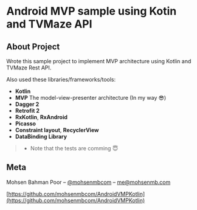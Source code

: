 Android MVP sample using Kotin and TVMaze API
=====

## About Project
Wrote this sample project to implement MVP architecture using Kotlin and TVMaze Rest API.

Also used these libraries/frameworks/tools:
- **Kotlin**
- **MVP** The model-view-presenter architecture (In my way 😎)
- **Dagger 2** 
- **Retrofit 2**
- **RxKotlin**, **RxAndroid**
- **Picasso**
- **Constraint layout**, **RecyclerView**
- **DataBinding Library**

> * Note that the tests are comming 😇

## Meta

Mohsen Bahman Poor – [@mohsenmbcom](https://twitter.com/mohsenmbcom) – me@mohsenmb.com

[https://github.com/mohsenmbcom/AndroidVMPKotlin](https://github.com/mohsenmbcom/AndroidVMPKotlin)